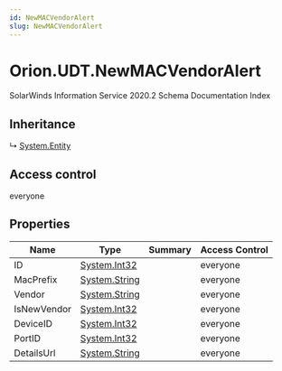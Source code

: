 ```yaml
---
id: NewMACVendorAlert
slug: NewMACVendorAlert
---
```


# Orion.UDT.NewMACVendorAlert

SolarWinds Information Service 2020.2 Schema Documentation Index

## Inheritance

↳ [System.Entity](./../System/Entity)

## Access control

everyone

## Properties

| Name | Type | Summary | Access Control |
| ------ | ------ | ------ | ------ |
| ID | [System.Int32](https://docs.microsoft.com/en-us/dotnet/api/system.int32) |  | everyone |
| MacPrefix | [System.String](https://docs.microsoft.com/en-us/dotnet/api/system.string) |  | everyone |
| Vendor | [System.String](https://docs.microsoft.com/en-us/dotnet/api/system.string) |  | everyone |
| IsNewVendor | [System.Int32](https://docs.microsoft.com/en-us/dotnet/api/system.int32) |  | everyone |
| DeviceID | [System.Int32](https://docs.microsoft.com/en-us/dotnet/api/system.int32) |  | everyone |
| PortID | [System.Int32](https://docs.microsoft.com/en-us/dotnet/api/system.int32) |  | everyone |
| DetailsUrl | [System.String](https://docs.microsoft.com/en-us/dotnet/api/system.string) |  | everyone |


